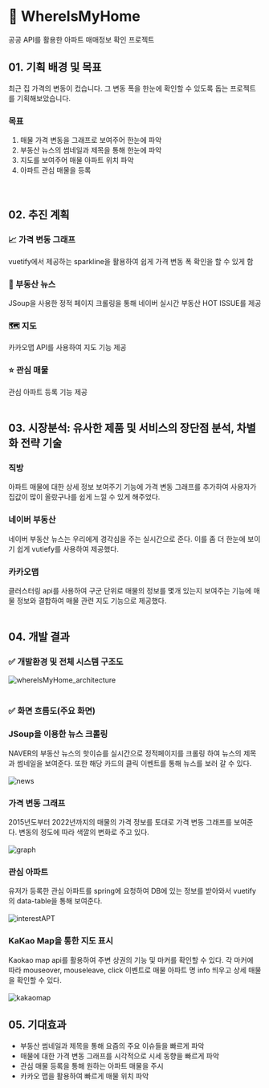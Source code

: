 # 🏡 WhereIsMyHome
공공 API를 활용한 아파트 매매정보 확인 프로젝트

## 01. 기획 배경 및 목표
최근 집 가격의 변동이 컸습니다. 그 변동 폭을 한눈에 확인할 수 있도록 돕는 프로젝트를 기획해보았습니다.
<br/>
### 목표
1. 매물 가격 변동을 그래프로 보여주어 한눈에 파악
2. 부동산 뉴스의 썸네일과 제목을 통해 한눈에 파악
3. 지도를 보여주어 매물 아파트 위치 파악
4. 아파트 관심 매물을 등록  
<br/><br/>
## 02. 추진 계획
### 📈 가격 변동 그래프
vuetify에서 제공하는 sparkline을 활용하여 쉽게 가격 변동 폭 확인을 할 수 있게 함
### 📰 부동산 뉴스
JSoup을 사용한 정적 페이지 크롤링을 통해 네이버 실시간 부동산 HOT ISSUE를 제공
### 🗺️ 지도
카카오맵 API를 사용하여 지도 기능 제공
### ⭐ 관심 매물
관심 아파트 등록 기능 제공
<br/><br/>
## 03. 시장분석: 유사한 제품 및 서비스의 장단점 분석, 차별화 전략 기술
### 직방
아파트 매물에 대한 상세 정보 보여주기 기능에 가격 변동 그래프를 추가하여 사용자가 집값이 많이 올랐구나를 쉽게 느낄 수 있게 해주었다.
### 네이버 부동산
네이버 부동산 뉴스는 우리에게 경각심을 주는 실시간으로 준다. 이를 좀 더 한눈에 보이기 쉽게 vutiefy를 사용하여 제공했다.
### 카카오맵
클러스터링 api를 사용하여 구군 단위로 매물의 정보를 몇개 있는지 보여주는 기능에 매물 정보와 결합하여 매물 관련 지도 기능으로 제공했다.
<br/><br/>
## 04. 개발 결과
### ✅ 개발환경 및 전체 시스템 구조도
![whereIsMyHome_architecture](https://user-images.githubusercontent.com/67596451/230403327-5362e05a-87e2-411a-a070-3880c83529c6.JPG)
<br/><br/>
### ✅ 화면 흐름도(주요 화면)
### JSoup을 이용한 뉴스 크롤링
NAVER의 부동산 뉴스의 핫이슈를 실시간으로 정적페이지를 크롤링 하여 뉴스의 제목 과 썸네일을 보여준다. 또한 해당 카드의 클릭 이벤트를 통해 뉴스를 보러 갈 수 있다.
<br/><br/>
![news](https://user-images.githubusercontent.com/67596451/230405082-ea952e23-8562-475d-8f89-704bda2fc17c.JPG)

### 가격 변동 그래프
2015년도부터 2022년까지의 매물의 가격 정보를 토대로 가격 변동 그래프를 보여준다. 변동의 정도에 따라 색깔의 변화로 주고 있다.
<br/><br/>
![graph](https://user-images.githubusercontent.com/67596451/230405097-1a870e4b-7a00-4946-9cd8-20e6bbe79860.JPG)

### 관심 아파트
유저가 등록한 관심 아파트를 spring에 요청하여 DB에 있는 정보를 받아와서 vuetify의 data-table을 통해 보여준다.
<br/><br/>
![interestAPT](https://user-images.githubusercontent.com/67596451/230405872-605edf4e-d736-4f0f-9019-17c62433441e.JPG)


### KaKao Map을 통한 지도 표시
Kaokao map api를 활용하여 주변 상권의 기능 및 마커를 확인할 수 있다. 각 마커에 따라 mouseover, mouseleave, click 이벤트로 매물 아파트 명 info 띄우고 상세 매물을 확인할 수 있다.
<br/><br/>
![kakaomap](https://user-images.githubusercontent.com/67596451/230405120-2805e327-607f-4d22-88df-194e85a33239.JPG)


## 05. 기대효과
- 부동산 썸네일과 제목을 통해 요즘의 주요 이슈들을 빠르게 파악
- 매물에 대한 가격 변동 그래프를 시각적으로 시세 동향을 빠르게 파악
- 관심 매물 등록을 통해 원하는 아파트 매물을 주시
- 카카오 맵을 활용하여 빠르게 매물 위치 파악

<br/><br/>
